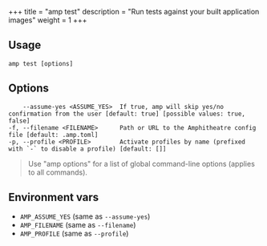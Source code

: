 +++
title = "amp test"
description = "Run tests against your built application images"
weight = 1
+++

## Usage
```
amp test [options]
```

## Options

```
    --assume-yes <ASSUME_YES>  If true, amp will skip yes/no confirmation from the user [default: true] [possible values: true, false]
-f, --filename <FILENAME>      Path or URL to the Amphitheatre config file [default: .amp.toml]
-p, --profile <PROFILE>        Activate profiles by name (prefixed with `-` to disable a profile) [default: []]
```

> Use "amp options" for a list of global command-line options (applies to all commands).

## Environment vars

* `AMP_ASSUME_YES` (same as `--assume-yes`)
* `AMP_FILENAME` (same as `--filename`)
* `AMP_PROFILE` (same as `--profile`)
